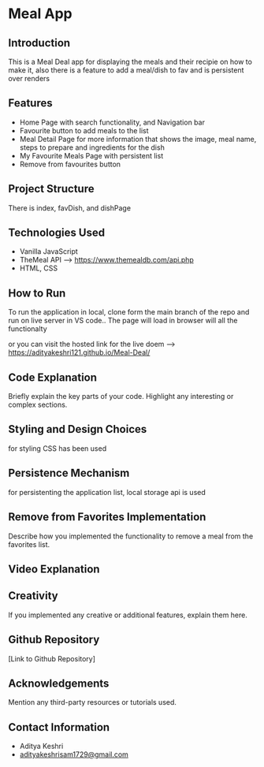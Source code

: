 # Meal App

## Introduction
This is a Meal Deal app for displaying the meals and their recipie on how to make it, also there is a feature to add a meal/dish to fav and 
is persistent over renders

## Features
- Home Page with search functionality, and Navigation bar
- Favourite button to add meals to the list
- Meal Detail Page for more information that shows the image, meal name, steps to prepare and ingredients for the dish
- My Favourite Meals Page with persistent list
- Remove from favourites button

## Project Structure
There is index, favDish, and dishPage

## Technologies Used
- Vanilla JavaScript
- TheMeal API --> https://www.themealdb.com/api.php
- HTML, CSS

## How to Run
To run the application in local, clone form the main branch of the repo and run on live server in VS code.. 
The page will load in browser will all the functionalty

or you can visit the hosted link for the live doem --> https://adityakeshri121.github.io/Meal-Deal/

## Code Explanation
Briefly explain the key parts of your code. Highlight any interesting or complex sections.

## Styling and Design Choices
for styling CSS has been used

## Persistence Mechanism
for persistenting the application list, local storage api is used

## Remove from Favorites Implementation
Describe how you implemented the functionality to remove a meal from the favorites list.

## Video Explanation


## Creativity
If you implemented any creative or additional features, explain them here.

## Github Repository
[Link to Github Repository]

## Acknowledgements
Mention any third-party resources or tutorials used.

## Contact Information
- Aditya Keshri  
- adityakeshrisam1729@gmail.com
